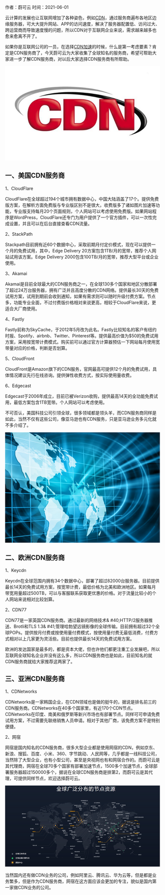 作者：蔚可云 时间：2021-06-01

云计算的发展也让互联网增加了各种姿色，例如[CDN](https://www.wecloud.cn/)，通过服务商遍布各地区边缘服务器，可大大提升网站、APP的访问速度，解决了服务器配置低、访问过大、跨运营商而导致速度慢的问题，所以CDN对于互联网企业来说，需求越来越多也愈来愈离不开了。

  

如果你是互联网公司的一员，在选择[CDN加速](https://www.wecloud.cn/product/webcdn.html)的时候，什么是第一考虑要素？肯定是CDN服务商了，今天蔚可云为大家收集了全球知名的服务商，希望可帮助大家进一步了解CDN服务商，对以后大家选择CDN服务商有所帮助。

  

![CDN服务商大集合，全球CDN知名服务商你知道几家呢？](media/CDN服务商大集合，全球CDN知名服务商你知道几家呢？.png)  

  

## **一、美国CDN服务商**

  

1、CloudFlare

CloudFlare在全球超过194个城市拥有数据中心，中国大陆涵盖了17个。提供免费版方案，在解析方面免费版与专业版区别不是很大，收费版多了诸如图片加速等功能，专业版支持每月20个页面规则，个人网站可以考虑使用免费版。如果网站程序是WordPress，CloudFlare还专门为用户提供了一个官方插件，可以一次性完成设置，并且可以在后台直接查看CDN流量。

  

2、StackPath

Stackpath目前拥有近60个数据中心，采取前期月付定价模式，现在可以提供一个月的免费试用，其中，Edge Delivery 20方案包含1TB/月的宽带，推荐个人网站试用该方案。Edge Delivery 2000包含100TB/月的宽带，推荐大型平台或企业使用。

  

3、Akamai

Akamai是目前全球最大的CDN服务商之一，在全球130多个国家和地区分散部署了超过24万台服务器，拥有广泛并且高度分散的CDN网络。提供最长30天的免费试用方案，试用到期前会收到通知，如果有需求则可以随时升级付费方案。节点多，功能专业全面，不过付费版价格相对来说更高，相较于CloudFlare来说，更适合大厂商使用。

  

4、Fastly 

Fastly前称为SkyCache，于2012年5月改为此名。Fastly比较知名的客户有纽约时报、Spotify、airbnb、Twitter、Pinterest等。提供最高价值为$50的免费试用方案，采用按宽带计费模式。购买前可以通过官方计算器预估一下网站每月使用宽带量对应的价格，判断是否划算。

  

5、CloudFront

CloudFront是Amazon旗下的CDN服务，官网最高可提供12个月的免费试用，具体情况建议先行在线咨询。提供弹性收费方式，按实际使用量收费。

  

6、Edgecast

Edgecast于2006年成立，目前已被Verizon收购，提供最高14天的全功能免费试用，最低方案包含1TB宽带。个人网站可以考虑使用。

  

不可否认，美国科技公司引领全球，很多领域都是领头羊，而CDN服务商同样是如此，当然不仅有这些公司，像亚马逊也有CDN服务，只是亚马逊业务多元化就不多介绍了。

  

![CDN服务商大集合，全球CDN知名服务商你知道几家呢？](media/CDN服务商大集合，全球CDN知名服务商你知道几家呢？-2.png)  

  

## **二、欧洲CDN服务商**

  

1、Keycdn

Keycdn在全球范围内拥有34个数据中心，部署了超过82000台服务器。目前提供最长14天的免费试用方案，按宽带计费，最低价格为北美和欧洲地区。如果每月带宽用量超过500TB，可以与客服联系获取更优惠的价格。对于流量比较小的个人网站来说相对比较划算。

  

2、CDN77

CDN77是一家英国CDN服务商。通过最新的网络技术& #40;HTTP/2服务器推送、Brotli和TLS 1.3& #41;管理哈勃望远镜影像的全球传输。目前拥有超过32个全球POPs。提供按月付费或按使用量付费模式，按使用量付费无最低消费，付费方式相对以上几家更为灵活些。目前也提供最长14天的免费试用方案。

  

欧洲的发达国家是最多的，都是资本大佬，但也许他们都更注重工业发展吧，所以互联网全球知名企业并没有这么多，所以CDN服务商也是如此，目前知名的就CDN服务商就给大家推荐这两家了。

  

## **三、亚洲CDN服务商**

  

1、CDNetworks

  

CDNetworks是一家韩国企业，在CDN领域也是做的挺牛的，据说是排名前三的CDN服务商。CDNetworks在40多个国家里，有近170个CDN节点。CDNetworks在印度、南美和俄罗斯等新兴市场也有部署节点。同样可可申请免费试用方案，不过需要先联络销售人员申请。相对于其他厂商，该免费方案不是特别便捷。

  

2、网宿

  

网宿是国内知名的CDN服务商，很多大型企业都是使用网宿的CDN，例如京东、新浪、搜狐、百度、小米、360、字节跳动、人民网等，几乎都是一线科技公司，当然除了大型企业，也有小型公司，甚至是央视网也有和网宿合作的。而蔚可云是其代理商，网宿在全球70多个国家有部署加速节点，1500多个加速节点，全球部署服务器超过150000多个，据说在全球CDN服务商是排第2，而蔚可云是其代理，可提供同样节点，欢迎选择蔚可云。

  

![CDN服务商大集合，全球CDN知名服务商你知道几家呢？](media/CDN服务商大集合，全球CDN知名服务商你知道几家呢？-1.png)  

  

当然国内还有做CDN业务的公司，例如阿里云、腾讯云、华为云等，但是都是业务繁多，但是作为CDN服务商，网宿在这方面应该会更加的专注，貌似是国内第一家做CDN业务的公司。